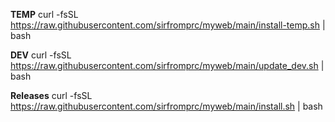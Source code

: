 **TEMP**  curl -fsSL  https://raw.githubusercontent.com/sirfromprc/myweb/main/install-temp.sh | bash

**DEV**   curl -fsSL  https://raw.githubusercontent.com/sirfromprc/myweb/main/update_dev.sh | bash

**Releases**  curl -fsSL  https://raw.githubusercontent.com/sirfromprc/myweb/main/install.sh | bash
